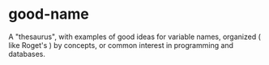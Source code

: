 # good-name
A "thesaurus", with examples of good ideas for variable names, organized ( like Roget's ) by concepts, or common interest in programming and databases.
